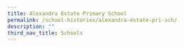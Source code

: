 ```yaml
---
title: Alexandra Estate Primary School
permalink: /school-histories/alexandra-estate-pri-sch/
description: ""
third_nav_title: Schools
---
```


